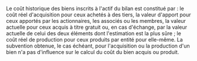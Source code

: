 Le coût historique des biens inscrits à l'actif du bilan est constitué par :
le coût réel d'acquisition pour ceux achetés à des tiers, la valeur d'apport pour ceux apportés par les
actionnaires, les associés ou les membres, la valeur actuelle pour ceux acquis à titre gratuit ou, en cas
d'échange, par la valeur actuelle de celui des deux éléments dont l'estimation est la plus sûre ;
le coût réel de production pour ceux produits par entité pour elle-même.
La subvention obtenue, le cas échéant, pour l'acquisition ou la production d'un bien n'a pas d'influence sur le calcul
du coût du bien acquis ou produit.